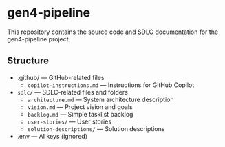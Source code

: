 # gen4-pipeline

This repository contains the source code and SDLC documentation for the gen4-pipeline project.

## Structure

- .github/ — GitHub-related files
  - `copilot-instructions.md` — Instructions for GitHub Copilot
- `sdlc/` — SDLC-related files and folders
    - `architecture.md` — System architecture description
    - `vision.md` — Project vision and goals
    - `backlog.md` — Simple tasklist backlog
    - `user-stories/` — User stories
    - `solution-descriptions/` — Solution descriptions
- .env — AI keys (ignored)

